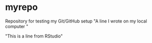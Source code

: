 # myrepo
Repository for testing my Git/GitHub setup
"A line I wrote on my local computer "  

"This is a line from RStudio"